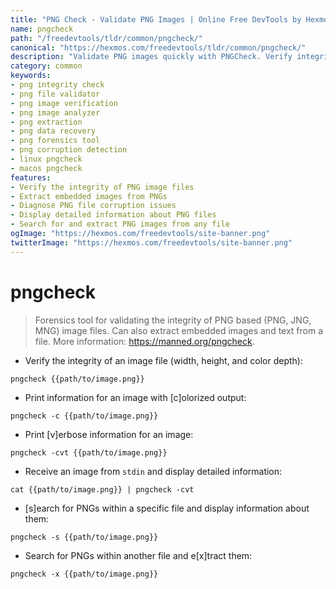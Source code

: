```yaml
---
title: "PNG Check - Validate PNG Images | Online Free DevTools by Hexmos"
name: pngcheck
path: "/freedevtools/tldr/common/pngcheck/"
canonical: "https://hexmos.com/freedevtools/tldr/common/pngcheck/"
description: "Validate PNG images quickly with PNGCheck. Verify integrity, extract embedded data, and diagnose issues in PNG, JNG, and MNG files. Free online tool, no registration required."
category: common
keywords:
- png integrity check
- png file validator
- png image verification
- png image analyzer
- png extraction
- png data recovery
- png forensics tool
- png corruption detection
- linux pngcheck
- macos pngcheck
features:
- Verify the integrity of PNG image files
- Extract embedded images from PNGs
- Diagnose PNG file corruption issues
- Display detailed information about PNG files
- Search for and extract PNG images from any file
ogImage: "https://hexmos.com/freedevtools/site-banner.png"
twitterImage: "https://hexmos.com/freedevtools/site-banner.png"
---
```


# pngcheck

> Forensics tool for validating the integrity of PNG based (PNG, JNG, MNG) image files.
> Can also extract embedded images and text from a file.
> More information: <https://manned.org/pngcheck>.

- Verify the integrity of an image file (width, height, and color depth):

`pngcheck {{path/to/image.png}}`

- Print information for an image with [c]olorized output:

`pngcheck -c {{path/to/image.png}}`

- Print [v]erbose information for an image:

`pngcheck -cvt {{path/to/image.png}}`

- Receive an image from `stdin` and display detailed information:

`cat {{path/to/image.png}} | pngcheck -cvt`

- [s]earch for PNGs within a specific file and display information about them:

`pngcheck -s {{path/to/image.png}}`

- Search for PNGs within another file and e[x]tract them:

`pngcheck -x {{path/to/image.png}}`
